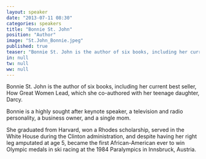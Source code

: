 ```yaml
---
layout: speaker
date: "2013-07-11 08:30"
categories: speakers
title: "Bonnie St. John"
position: "Author"
image: "St.John_Bonnie.jpeg"
published: true
teaser: "Bonnie St. John is the author of six books, including her current best seller, How Great Women Lead, which she co-authored with her teenage daughter, Darcy."
in: null
tw: null
ww: null
---
```

Bonnie St. John is the author of six books, including her current best seller, How Great Women Lead, which she co-authored with her teenage daughter, Darcy.  

Bonnie is a highly sought after keynote speaker, a television and radio personality, a business owner, and a single mom. 

She graduated from Harvard, won a Rhodes scholarship, served in the White House during the Clinton administration, and despite having her right leg amputated at age 5, became the first African-American ever to win Olympic medals in ski racing at the 1984 Paralympics in Innsbruck, Austria.
